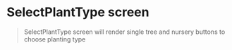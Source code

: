 # SelectPlantType screen

> SelectPlantType screen will render single tree and nursery buttons to choose planting type
